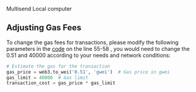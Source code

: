 Multisend Local computer

## Adjusting Gas Fees

To change the gas fees for transactions, please modify the following parameters in the [code](https://github.com/parzivalishan/newsuper/blob/main/tools/mutlisender.py) on the line 55-58 , you would need to change the 0.51 and 40000 according to your needs and network conditions:

```python
# Estimate the gas for the transaction
gas_price = web3.to_wei('0.51', 'gwei')  # Gas price in gwei
gas_limit = 40000  # Gas limit
transaction_cost = gas_price * gas_limit
